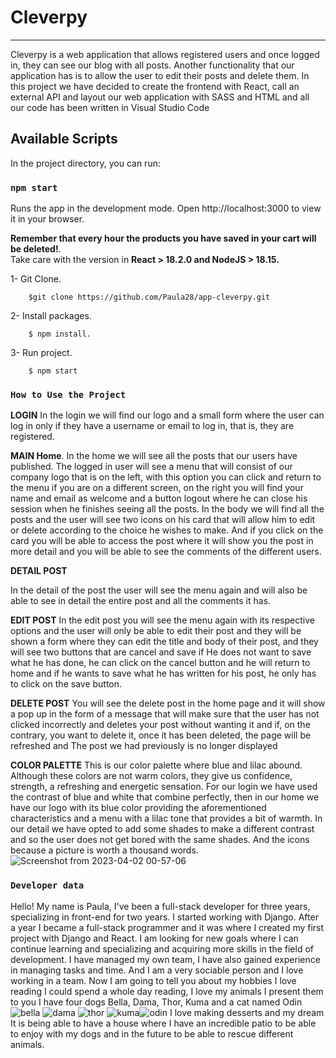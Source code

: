 # Cleverpy
***
Cleverpy is a web application that allows registered users and once logged in, they can see our blog with all posts. Another functionality that our application has is to allow the user to edit their posts and delete them. In this project we have decided to create the frontend with  React, call an external API and layout our web application with SASS and HTML and all our code has been written in Visual Studio Code
## Available Scripts

In the project directory, you can run:

### `npm start`

Runs the app in the development mode.
Open http://localhost:3000 to view it in your browser.

**Remember that every hour the products you have saved in your cart will be deleted!**. \
Take care with the version in **React > 18.2.0 and NodeJS > 18.15.** 

1- Git Clone. 
```
    $git clone https://github.com/Paula28/app-cleverpy.git
```
2- Install packages. 
```
    $ npm install. 
```
3- Run project. 
```
    $ npm start 
```

### `How to Use the Project`
**LOGIN**
In the login we will find our logo and a small form where the user can log in only if they have a username or email to log in, that is, they are registered.

**MAIN Home**.
In the home we will see all the posts that our users have published. The logged in user will see a menu that will consist of our company logo that is on the left, with this option you can click and return to the menu if you are on a different screen, on the right you will find your name and email as welcome and a button logout where he can close his session when he finishes seeing all the posts.
In the body we will find all the posts and the user will see two icons on his card that will allow him to edit or delete according to the choice he wishes to make. And if you click on the card you will be able to access the post where it will show you the post in more detail and you will be able to see the comments of the different users.

**DETAIL POST**

In the detail of the post the user will see the menu again and will also be able to see in detail the entire post and all the comments it has.

**EDIT POST**
In the edit post you will see the menu again with its respective options and the user will only be able to edit their post and they will be shown a form where they can edit the title and body of their post, and they will see two buttons that are cancel and save if He does not want to save what he has done, he can click on the cancel button and he will return to home and if he wants to save what he has written for his post, he only has to click on the save button.

**DELETE POST**
You will see the delete post in the home page and it will show a pop up in the form of a message that will make sure that the user has not clicked incorrectly and deletes your post without wanting it and if, on the contrary, you want to delete it, once it has been deleted, the page will be refreshed and The post we had previously is no longer displayed

**COLOR PALETTE**
This is our color palette where blue and lilac abound. Although these colors are not warm colors, they give us confidence, strength, a refreshing and energetic sensation. For our login we have used the contrast of blue and white that combine perfectly, then in our home we have our logo with its blue color providing the aforementioned characteristics and a menu with a lilac tone that provides a bit of warmth. In our detail we have opted to add some shades to make a different contrast and so the user does not get bored with the same shades. And the icons because a picture is worth a thousand words.\
![Screenshot from 2023-04-02 00-57-06](https://user-images.githubusercontent.com/35850550/229323338-946a0583-897f-4e4d-86e5-a6b0a88772ac.png)



### `Developer data`
Hello! My name is Paula, I've been a full-stack developer for three years, specializing in front-end for two years. I started working with Django. After a year I became a full-stack programmer and it was where I created my first project with Django and React. I am looking for new goals where I can continue learning and specializing and acquiring more skills in the field of development. I have managed my own team, I have also gained experience in managing tasks and time. And I am a very sociable person and I love working in a team. Now I am going to tell you about my hobbies I love reading I could spend a whole day reading, I love my animals I present them to you I have four dogs Bella, Dama, Thor, Kuma and a cat named Odin ![bella](https://user-images.githubusercontent.com/35850550/229323113-1e5586b7-2c42-447e-8116-a164edbe97e8.jpeg)
![dama](https://user-images.githubusercontent.com/35850550/229323111-9a40809d-e3ae-40d6-b195-6de9936b62d0.jpeg) 
![thor](https://user-images.githubusercontent.com/35850550/229323110-7ac57238-999b-4823-b84b-73bc405605fa.jpeg) 
![kuma](https://user-images.githubusercontent.com/35850550/229323109-949299e4-c251-45da-a4fd-67fbe085f8e1.jpeg)![odin](https://user-images.githubusercontent.com/35850550/229323108-324467fe-50d5-47f4-b79e-7233502019a5.jpeg)
I love making desserts and my dream It is being able to have a house where I have an incredible patio to be able to enjoy with my dogs and in the future to be able to rescue different animals.


